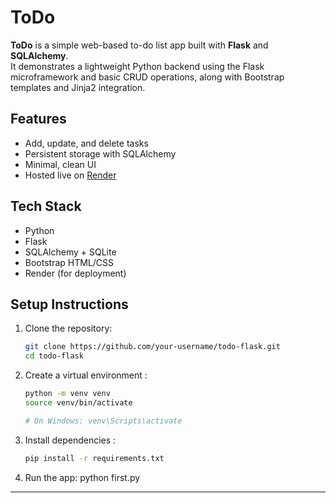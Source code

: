# ToDo

**ToDo** is a simple web-based to-do list app built with **Flask** and **SQLAlchemy**.  
It demonstrates a lightweight Python backend using the Flask microframework and basic CRUD operations, along with Bootstrap templates and Jinja2 integration.

## Features

- Add, update, and delete tasks
- Persistent storage with SQLAlchemy
- Minimal, clean UI
- Hosted live on [Render](https://todo-x671.onrender.com/)

## Tech Stack

- Python
- Flask
- SQLAlchemy + SQLite
- Bootstrap HTML/CSS
- Render (for deployment)

## Setup Instructions

1. Clone the repository:

   ```bash
   git clone https://github.com/your-username/todo-flask.git
   cd todo-flask

   ```

2. Create a virtual environment :

   ```bash
   python -m venv venv
   source venv/bin/activate

   # On Windows: venv\Scripts\activate

   ```

3. Install dependencies :

   ```bash
   pip install -r requirements.txt

   ```

4. Run the app:
   python first.py

---

```

```
